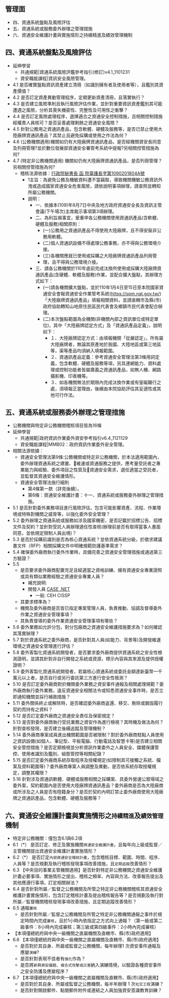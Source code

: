 ## 管理面
- 四、資通系統盤點及風險評估
- 五、資通系統或服務委外辦理之管理措施
- 六、資通安全維護計畫與實施情形之持續精進及績效管理機制

## 四、資通系統盤點及風險評估
- 延伸學習
  - 共通規範|資通系統風險評鑑參考指引(修訂)v4.1_1101231
  - 資安職能課程|資訊安全風險管理。
- 4.1 是否確實盤點資訊資產建立清冊（如識別擁有者及使用者等），且鑑別其資產價值？
- 4.2 是否訂定資產異動管理程序，定期更新資產清冊，且落實執行？
- 4.3 是否建立風險準則且執行風險評估作業，並針對重要資訊資產鑑別其可能遭遇之風險，分析其喪失機密性、完整性及可用性之衝擊？
- 4.4 是否訂定風險處理程序，選擇適合之資通安全控制措施，且相關控制措施經權責人員核可？是否妥善處理剩餘之資通安全風險？
- 4.5 針對公務用之資通訊產品，包含軟體、硬體及服務等，是否已禁止使用大陸廠牌資通訊產品？其禁止且避免採購或使用之作法為何？
- 4.6 (公務機關適用)機關如仍有大陸廠牌資通訊產品，是否經機關資安長同意及列冊管理?並於數位發展部資通安全署管考系統中提報?另相關控管措施為何?
- 4.7	 (特定非公務機關適用) 機關如仍有大陸廠牌資通訊產品，是否列冊管理？另相關控管措施為何?  
  - 稽核法源依據：[行政院秘書長 函  院臺護長字第1090201804A號](https://ic.tnnua.edu.tw/app/index.php?Action=downloadfile&file=WVhSMFlXTm9MemcxTDNCMFlWOHlORFF6T0Y4NU1UTXlOamszWHprM05UWTVMbkJrWmc9PQ==&fname=DGGGSWWXYWKK41YXLOLKFCXTKODG25WWFGB0B1HGQPIDXW40UWYWQOLLEC54OKGHSSCCGGMPA4NOLOYWMOMOQL00)
    - 1主旨：為避免公務及機敏資料遭不當竊取，導致機關機敏公務資訊外洩或造成國家資通安全危害風險，請依說明事項辦理，請查照並轉知所屬公務機關。
    - 說明：
      - 一、依據本(109)年8月7日中央及地方政府資通安全長及資訊主管會議(下午場次)主席裁示事項第3項辦理。
      - 二、為利旨揭事宜，爰重申各公務機關使用資通訊產品(含軟體、硬體及服務)相關原則：
        - (一)公務用之資通訊產品不得使用大陸廠牌，且不得安裝非公務用軟體。
        - (二)個人資通訊設備不得處理公務事務，亦不得與公務環境介接。
        - (三)各機關應就已使用或採購之大陸廠牌資通訊產品列冊管
        - 理，且不得與公務環境介接。
      - 三、請各公務機關於110年底前完成汰換所使用或採購大陸廠牌資通訊產品(含硬體、軟體及服務)作業，並配合擴大盤點，其辦理方式如下：
        - (一)請各機關擴大盤點，並於110年1月4日至15日至本院國家資通安全會報資通安全作業管考系統(https://spm.nat.gov.tw/)「大陸廠牌資通訊產品」填報相關資料，並請直轄市及縣(市)政府協助轉知山地原住民區民代表會及鄉鎮市民代表會配合辦理。
        - (二)本次盤點範圍為全機關(非機關內部之資訊單位或特定單位)，其中「大陸廠牌認定方式」及「資通訊產品定義」，說明如下：
          - １、大陸廠牌認定方式：由填報機關「從嚴認定」，所有屬大陸廠牌者，無論其原產地於我國、大陸地區或第三地區等，渠等產品均須納入填報範圍。
          - ２、資通訊產品定義：參考資通安全管理法第3條用詞定義，包含軟體、硬體及服務等項，另具連網能力、資料處理或控制功能者皆屬廣義之資通訊產品，如無人機、網路攝影機、印表機等。
          - ３、如各機關無法於期限內完成汰換作業或有窒礙難行之處，須填報正當理由，後續由本院協助評估其妥適性或其他可行作法。
## 五、資通系統或服務委外辦理之管理措施 
- 公務機關與特定非公務機關稽核項目皆為16條
- 延伸學習
  - 共通規範|政府資訊作業委外資安參考指引v6.4_1121129
  - 資安職能課程|MMB02：政府資訊作業委外安全管理。
- 相關法源依據：
  - 資通安全管理法第9條:公務機關或特定非公務機關，於本法適用範圍內，委外辦理資通系統之建置、維運或資通服務之提供，應考量受託者之專業能力與經驗、委外項目之性質及資通安全需求，選任適當之受託者，並監督其資通安全維護情形。
  - 資通安全管理法施行細則
    - 第4條第一款（詳見後續）。
    - 第6條：資通安全維護計畫：十一、資通系統或服務委外辦理之管理措施。
- 5.1 是否針對委外業務項目進行風險評估，包含可能影響資產、流程、作業環境或特殊對機關之威脅等，以強化委外安全管理？
- 5.2	委外辦理之資通系統或服務如涉及國家機密，是否記載於招標公告、招標文件及契約？並針對受託人員辦理適任性查核(辦理前是否有取得當事人書面同意，並依規定限制人員出境)？
- 5.3 是否於採購前識別是否為核心資通系統？並依資通系統分級，於徵求建議書文件（RFP）相關採購文件中明確規範防護基準需求？
- 5.4 確保委外廠商執行委外作業時，具備完善之資通安全管理措施或通過第三方驗證？
- 5.5
  - 是否要求委外廠商配置充足且經適當之資格訓練、擁有資通安全專業證照或具有類似業務經驗之資通安全專業人員？
    - 補充說明:
    - 開發人員 [CASE .NET](https://www.uuu.com.tw/Course/Show/1501/EC-Council-CASE-NET%E6%87%89%E7%94%A8%E7%A8%8B%E5%BC%8F%E5%AE%89%E5%85%A8%E5%B7%A5%E7%A8%8B%E5%B8%AB%E8%AA%8D%E8%AD%89%E8%AA%B2%E7%A8%8B)
      - 一般: CEH  CISSP 
  - 其要求標準為？
  - 機關及委外廠商是否皆已指定專案管理人員，負責推動、協調及督導委外作業之資通安全管理事項？
  - 其負責督導的委外作業資通安全管理事項有哪些？
- 5.6 委外業務如允許分包，對分包廠商之資通安全維護措施要求為？如何確認其落實辦理？
- 5.7	對於資通系統之委外廠商，是否針對其人員(如能力、背景等)及開發維運環境之資通安全管理進行評估？
- 5.8 委外客製化資通系統開發者，是否要求委外廠商提供資通系統之安全性檢測證明，並請其針對非自行開發之系統或資源，標示內容與其來源及提供授權證明？
- 5.9 委外客製化資通系統開發者，若屬核心資通系統或委託金額達新臺幣一千萬元以上者，是否自行或另行委託第三方進行安全性檢測？
- 5.10 是否訂定委外廠商對於機關委外業務之資安事件通報及相關處理規範？委外廠商執行委外業務，違反資通安全相關法令或知悉資通安全事件時，是否立即通知機關並採行補救措施？
- 5.11	委外關係終止或解除時，是否確認委外廠商返還、移交、刪除或銷毀履行契約而持有之資料？
- 5.12	是否訂定委外廠商之資通安全責任及保密規定？
- 5.13 	是否對委外廠商執行受託業務之資安作為進行檢視？其時機及做法為何？針對查核發現，是否建立後續追蹤及管理機制？
- 5.14 	委外廠商專案成員進出機關範圍是否被限制？對於委外廠商駐點人員使用之資訊設備(如個人、筆記型、平板電腦、行動電話及智慧卡等)是否建立相關安全管控措施？是否定期檢視並分析資訊作業委外之人員安全、媒體保護管控、使用者識別及鑑別、組態管控等相關紀錄？
- 5.15 	是否訂定委外廠商系統存取程序及授權規定(如限制其可接觸之系統、檔案及資料範圍等)？委外廠商專案人員調整及異動，是否依系統存取授權規定，調整其權限？
- 5.16	針對涉及資通訊軟體、硬體或服務相關之採購案、具委外營運公眾場域之委外案，契約範圍內是否使用大陸廠牌資通訊產品？委外廠商是否為大陸廠商或所涉及之人員是否有陸籍身分？是否於契約內明訂禁止委外廠商使用大陸廠牌之資通訊產品，包含軟體、硬體及服務等？

## 六、資通安全維護計畫與實施情形之`持續精進`及`績效管理`機制 
- 特定非公務機關：僅包含6.1與6.2項
- 6.1（*） 是否訂定、修正及實施機關`資通安全維護計畫`，且每年向上級或監督／主管機關提出資通安全維護計畫實施情形？
- 6.2（*） 是否訂定`內部資通安全稽核計畫`，包含稽核目標、範圍、時間、程序、人員等？是否規劃及執行稽核發現事項改善措施，且`定期追蹤`改善情形？
- 6.3 【中央目的事業主管機關適用】是否針對特定非公務機關之資通安全維護計畫必要事項、實施情形之提出、稽核之頻率、內容與方法、改善報告提出及其他應遵行事項，訂定相關辦法？
- 6.4 是否針對所屬／監督之公務機關及所管之特定非公務機關稽核其資通安全維護計畫實施情形，包含訂定稽核計畫及提出稽核報告等？是否規劃及執行對所屬／監督機關稽核發現事項改善措施，且定期追蹤改善情形？
- 6.5 通報`審核`
  - 是否針對所屬／監督之公務機關及所管之特定非公務機關通報之事件於規定時間內完成`審核`，且於1小時內依指定之方式向上通報？（第一級或第二級事件：8小時內完成審核；第三級或第四級事件：2小時內完成審核）
 - 【本項僅總統府與中央一級機關之直屬機關及直轄市、縣(市)政府適用】
- 6.6 【本項僅總統府與中央一級機關之直屬機關及直轄市、縣(市)政府適用】
  - 是否對於其自身、所屬或監督之公務機關，每年辦理1 次資安事件通報及應變`演練`?
  - 是否針對表現不佳者有`強化`作為？
  - 是否將`新興資安議題`、`複合式攻擊或災害`納入演練情境，以驗證各種資安事件之安全防護及應變程序？
- 6.7	【本項僅總統府與中央一級機關之直屬機關及直轄市、縣(市)政府適用】
  - 是否對於其自身、所屬或監督之公務機關，每半年辦理 1 次`社交工程`演練？
  - 是否針對開啟郵件、點閱郵件附件或連結之人員加強資安意識教育訓練？
